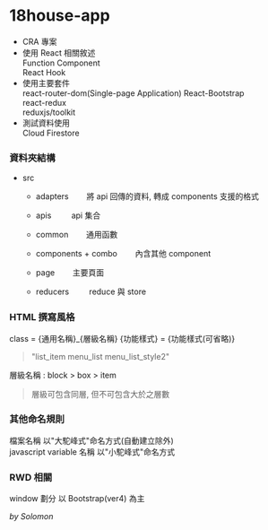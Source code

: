 # 18house-app

- CRA 專案
- 使用 React 相關敘述  
  Function Component  
  React Hook
- 使用主要套件  
  react-router-dom(Single-page Application)
  React-Bootstrap  
  react-redux  
  reduxjs/toolkit
- 測試資料使用  
  Cloud Firestore

### 資料夾結構

- src

  - adapters
    　　將 api 回傳的資料, 轉成 components 支援的格式

  - apis
    　　 api 集合

  - common
    　　通用函數

  - components + combo
    　　內含其他 component

  - page
    　　主要頁面

  - reducers
    　　 reduce 與 store

### HTML 撰寫風格

class = {通用名稱}\_{層級名稱} {功能樣式} = {功能樣式(可省略)}

> "list_item menu_list menu_list_style2"

層級名稱 : block > box > item

> 層級可包含同層, 但不可包含大於之層數

### 其他命名規則

檔案名稱 以"大駝峰式"命名方式(自動建立除外)  
javascript variable 名稱 以"小駝峰式"命名方式

### RWD 相關

window 劃分 以 Bootstrap(ver4) 為主

_by Solomon_

